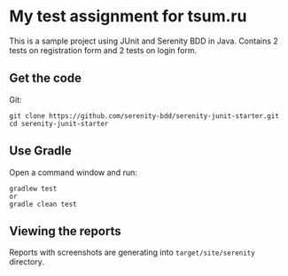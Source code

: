 # My test assignment for tsum.ru

This is a sample project using JUnit and Serenity BDD in Java.
Contains 2 tests on registration form and 2 tests on login form.


## Get the code

Git:

    git clone https://github.com/serenity-bdd/serenity-junit-starter.git
    cd serenity-junit-starter


## Use Gradle

Open a command window and run:

    gradlew test
    or
    gradle clean test


## Viewing the reports

Reports with screenshots are generating into `target/site/serenity` directory.

